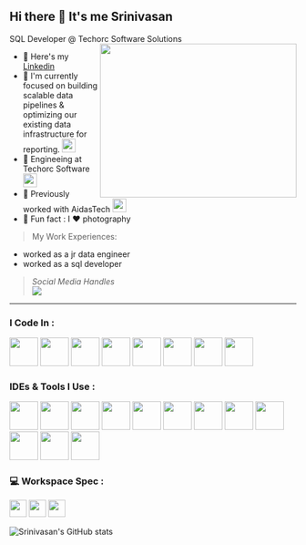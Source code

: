 ## Hi there 👋 It's me Srinivasan

SQL Developer @ Techorc Software Solutions
<img align="right" width="345" height="270" src="https://media.giphy.com/media/v1.Y2lkPWVjZjA1ZTQ3aWphOGgzYXpna3dtZHE4NG8yZXR3azJkcmRxZ3RrejQ5czFsbGpibyZlcD12MV9naWZzX3JlbGF0ZWQmY3Q9Zw/l46Cy1rHbQ92uuLXa/giphy.gif">
- 🔭 Here's my [Linkedin](https://www.linkedin.com/in/srinivasan4610/)                                                 
- 🌱 I'm currently focused on building scalable data pipelines & optimizing our existing data infrastructure for reporting. [<img height="24" width="24" src="https://static.zohocdn.com/catalyst-cdn/img/welcomeloader-b6a4057dc7.gif">](https://catalyst.zoho.com/)
- 🏢 Engineeing at Techorc Software [<img src="https://www.techorc.in/images/logo.svg" height="24">](https://www.techorc.in/)
- 🏢 Previously worked with AidasTech [<img src="https://www.aidastech.com/wp-content/uploads/2023/05/aidas-logo-1.png" height="24">](https://www.aidastech.com/)
- 📸 Fun fact : I ❤️ photography

> My Work Experiences: <br />
- worked as a jr data engineer
- worked as a sql developer

> *Social Media Handles* <br />
> [<img src="https://img.shields.io/badge/LinkedIn-0077B5?style=for-the-badge&logo=linkedin&logoColor=white" />](https://www.linkedin.com/in/srinivasan4610/) <br/>
---
### I Code In :
<img height="50" width="50" src="https://img.icons8.com/color/48/000000/python.png" /> <img height="50" width="50" src="https://img.icons8.com/fluency/48/mysql-logo.png"/> <img height="50" width="50" src="https://img.icons8.com/color/48/microsoft-sql-server.png" /> <img height="50" width="50" src="https://img.icons8.com/color/48/000000/mongodb.png"/> <img height="50" width="50" src="https://cdn.iconscout.com/icon/free/png-512/free-sqlite-icon-svg-png-download-282687.png?f=webp&w=256"/> <img height="50" width="50" src="https://img.icons8.com/color/48/000000/html-5.png" /> <img height="50" width="50" src="https://img.icons8.com/color/48/000000/css3.png" /> <img height="50" width="50" src="https://img.icons8.com/color/48/000000/bootstrap.png" />

### IDEs & Tools I Use :
<img height="50" width="50" src="https://w7.pngwing.com/pngs/496/62/png-transparent-databricks-logo-thumbnail-tech-companies-thumbnail.png"/> <img height="50" width="50" src="https://registry.npmmirror.com/@lobehub/icons-static-png/latest/files/dark/snowflake-color.png"/> <img height="50" width="50" src="https://img.icons8.com/color/48/000000/pycharm.png"/> <img height="50" src="https://www.logo.wine/a/logo/DBeaver/DBeaver-Logo.wine.svg" /> <img height="50" width="50" src="https://img.icons8.com/fluency/48/mysql-logo.png"/> <img height="50" width="50" src="https://img.icons8.com/fluency/48/jupyter.png"/> <img height="50" width="50" src="https://img.icons8.com/color/48/000000/visual-studio-code-2019.png"/> <img height="50" width="50" src="https://img.icons8.com/color/50/000000/git.png"/> <img height="50" src="https://github.com/user-attachments/assets/bf44cb9b-ef1f-4738-8ab0-f34dd5941cb3" /> <img height="50" src="https://img.icons8.com/color/480/null/notion--v1.png" /> <img height="50" width="50" src="https://uxwing.com/wp-content/themes/uxwing/download/brands-and-social-media/canva-icon.png"/> <img height="50" width="50" src="https://img.icons8.com/doodle/48/000000/adobe-photoshop.png"/>

### 💻 Workspace Spec :
<img height="30" src="https://img.shields.io/badge/MSI-GL63_9RCX-ED1C24?style=for-the-badge&logo=msi&logoColor=white"/> <img height="30" src="https://img.shields.io/badge/NVIDIA-GTX_1050ti-76B900?style=for-the-badge&logo=nvidia&logoColor=white"/> <img height="30" src="https://img.shields.io/badge/Intel-Corei5_9300H-ED1C24?style=for-the-badge&logo=intel&logoColor=white"/> 

![Srinivasan's GitHub stats](https://github-readme-stats.vercel.app/api?username=SRlNlVASAN&theme=dark&show_icons=true&&hide=issues,contribs)
